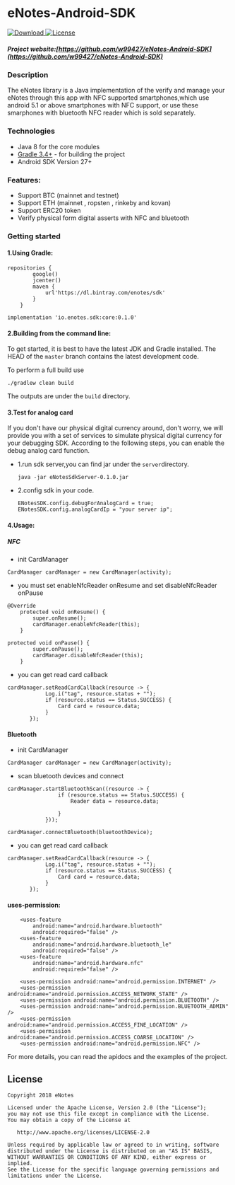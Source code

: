 # eNotes-Android-SDK

[ ![Download](https://api.bintray.com/packages/enotes/sdk/core/images/download.svg) ](https://bintray.com/enotes/sdk/core/_latestVersion)[![License](https://img.shields.io/badge/license-Apache%202-blue.svg)](https://www.apache.org/licenses/LICENSE-2.0)

##### Project website:[https://github.com/w99427/eNotes-Android-SDK](https://github.com/w99427/eNotes-Android-SDK)

### Description

The eNotes library is a Java implementation of the verify and manage your eNotes through this app with NFC supported smartphones,which use android 5.1 or above smartphones with NFC support,  or use these smarphones with bluetooth NFC reader which is sold separately.

### Technologies

* Java 8 for the core modules
* [Gradle 3.4+](https://gradle.org/) - for building the project
* Android SDK Version 27+

### Features:
* Support BTC (mainnet and testnet)
* Support ETH (mainnet , ropsten , rinkeby and kovan)
* Support ERC20 token
* Verify physical form digital asserts with NFC and bluetooth

### Getting started
#### 1.Using Gradle:
```
repositories {
        google()
        jcenter()
        maven {
            url'https://dl.bintray.com/enotes/sdk'
        }
    }
```

```
implementation 'io.enotes.sdk:core:0.1.0'
```

#### 2.Building from the command line:
To get started, it is best to have the latest JDK and Gradle installed. The HEAD of the `master` branch contains the latest development code.

To perform a full build use
```
./gradlew clean build
```

The outputs are under the `build` directory.

#### 3.Test for analog card
If you don't have our physical digital currency around, don't worry, we will provide you with a set of services to simulate physical digital currency for your debugging SDK.	According to the following steps, you can enable the debug analog card function.
* 1.run sdk server,you can find jar under the `server`directory.
	```
	java -jar eNotesSdkServer-0.1.0.jar
	```
* 2.config sdk in your code.

  ```
  ENotesSDK.config.debugForAnalogCard = true;
  ENotesSDK.config.analogCardIp = "your server ip";
  ```


#### 4.Usage:
##### NFC
* init CardManager
```
CardManager cardManager = new CardManager(activity);
```
*  you must set enableNfcReader onResume and set disableNfcReader onPause
```
@Override
    protected void onResume() {
        super.onResume();
        cardManager.enableNfcReader(this);
    }

protected void onPause() {
        super.onPause();
        cardManager.disableNfcReader(this);
    }
```
* you can get read card callback
```
cardManager.setReadCardCallback(resource -> {
            Log.i("tag", resource.status + "");
            if (resource.status == Status.SUCCESS) {
                Card card = resource.data;
            }
       });
```
#### Bluetooth
* init CardManager
```
CardManager cardManager = new CardManager(activity);
```
* scan bluetooth devices and connect
```
cardManager.startBluetoothScan((resource -> {
                if (resource.status == Status.SUCCESS) {
                    Reader data = resource.data;
                    
                }
            }));
            
cardManager.connectBluetooth(bluetoothDevice);
```
* you can get read card callback
```
cardManager.setReadCardCallback(resource -> {
            Log.i("tag", resource.status + "");
            if (resource.status == Status.SUCCESS) {
                Card card = resource.data;
            }
       });
```

#### uses-permission:
```
    <uses-feature
        android:name="android.hardware.bluetooth"
        android:required="false" />
    <uses-feature
        android:name="android.hardware.bluetooth_le"
        android:required="false" />
    <uses-feature
        android:name="android.hardware.nfc"
        android:required="false" />

    <uses-permission android:name="android.permission.INTERNET" />
    <uses-permission android:name="android.permission.ACCESS_NETWORK_STATE" />
    <uses-permission android:name="android.permission.BLUETOOTH" />
    <uses-permission android:name="android.permission.BLUETOOTH_ADMIN" />
    <uses-permission android:name="android.permission.ACCESS_FINE_LOCATION" />
    <uses-permission android:name="android.permission.ACCESS_COARSE_LOCATION" />
    <uses-permission android:name="android.permission.NFC" />
```


For more details, you can read the apidocs and the examples of the project.


## License

``` 
Copyright 2018 eNotes

Licensed under the Apache License, Version 2.0 (the "License");
you may not use this file except in compliance with the License.
You may obtain a copy of the License at

   http://www.apache.org/licenses/LICENSE-2.0

Unless required by applicable law or agreed to in writing, software
distributed under the License is distributed on an "AS IS" BASIS,
WITHOUT WARRANTIES OR CONDITIONS OF ANY KIND, either express or implied.
See the License for the specific language governing permissions and
limitations under the License.
```


